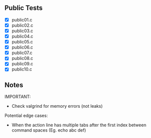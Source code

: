 ## Public Tests
- [X] public01.c
- [X] public02.c
- [X] public03.c
- [X] public04.c
- [X] public05.c
- [X] public06.c
- [X] public07.c
- [X] public08.c
- [X] public09.c
- [X] public10.c

## Notes
IMPORTANT:
- Check valgrind for memory errors (not leaks)

Potential edge cases:
- When the action line has multiple tabs after the first index between command spaces (Eg. echo abc 		def)

